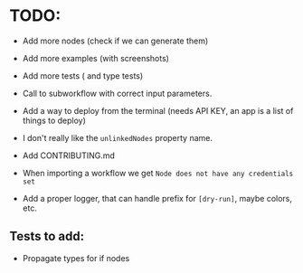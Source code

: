 # TODO:

- Add more nodes (check if we can generate them)
- Add more examples (with screenshots)
- Add more tests ( and type tests)
- Call to subworkflow with correct input parameters.
- Add a way to deploy from the terminal (needs API KEY, an app is a list of things to deploy)
- I don't really like the `unlinkedNodes` property name.

- Add CONTRIBUTING.md

- When importing a workflow we get `Node does not have any credentials set`
- Add a proper logger, that can handle prefix for `[dry-run]`, maybe colors, etc.

## Tests to add:

- Propagate types for if nodes
